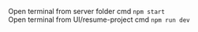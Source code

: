 Open terminal from server folder cmd `npm start` <br/>
Open terminal from UI/resume-project cmd `npm run dev`
